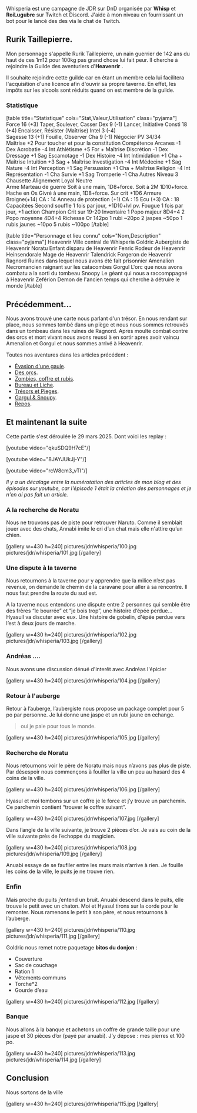 Whisperia est une campagne de JDR sur DnD organisée par **Whisp** et **RoiLugubre** sur Twitch et Discord. 
J'aide à mon niveau en fournissant un bot pour le lancé des des via le chat de Twitch.

## Rurik Taillepierre.

Mon personnage s'appelle Rurik Taillepierre, un nain guerrier de 142 ans du haut de ces 1m12 pour 100kg pas grand chose lui fait peur. 
Il cherche à rejoindre la Guilde des aventuriers d'__Heavenrir__ .

Il souhaite rejoindre cette guilde car en étant un membre cela
lui facilitera l'acquisition d'une licence afin d'ouvrir sa propre taverne.
En effet, les impôts sur les alcools sont réduits quand on est membre de la guilde.

### Statistique

[table title="Statistique" cols="Stat,Valeur,Utilisation" class="pyjama"]
Force	16 (+3)	Taper, Soulever, Casser
Dex	9 (-1)	Lancer, Initiative
Consti	18 (+4)	Encaisser, Résister (Maîtrise)
Intel	3 (-4)	 
Sagesse	13 (+1)	Fouille, Observer
Cha	9 (-1)	Négocier
PV	34/34	 
Maîtrise	+2	Pour toucher et pour la constitution
Compétence
Arcanes	-1	Dex
Acrobatie	-4	Int	
Athlétisme	+5	For + Maîtrise
Discrétion	-1	Dex	
Dressage	+1	Sag	
Escamotage	-1	Dex	
Histoire	-4	Int	
Intimidation	+1	Cha + Maîtrise
Intuition	+3	Sag + Maîtrise
Investigation	-4	Int
Médecine	+1	Sag
Nature	-4	Int
Perception	+1	Sag
Persuasion	+1	Cha + Maîtrise
Religion	-4	Int
Représentation	-1	Cha
Survie	+1	Sag
Tromperie	-1	Cha
Autres
Niveau	3	Chausette
Alignement	Loyal Neutre	 
Arme	Marteau de guerre	Soit à une main, 1D8+force. Soit à 2M 1D10+force.
	Hache en Os Givré	à une main, 1D8+force. Sur crit +1D6
Armure	Broigne(+14)	CA : 14
	Anneau de protection (+1)	CA : 15
	Ecu (+3)	CA : 18
Capacitées	Second souffle	1 fois par jour, +1D10+lvl pv.
	Fougue	1 fois par jour, +1 action
	Champion	Crit sur 19-20
Inventaire	1 Popo majeur	8D4+4
	2 Popo moyenne	4D4+4
Richesse	Or	142po
	1 rubi	~20po
	2 jaspes	~50po
	1 rubis jaunes	~10po
	5 rubis	~100po
[/table]

[table title="Personnage et lieu connu" cols="Nom,Description" class="pyjama"]
Heavenrir	Ville central de Whisperia
Goldric	Aubergiste de Heavenrir
Noratu	Enfant disparu de Heavenrir
Fenric	Rodeur de Heavenrir
Heinsendorale	Mage de Heavenrir
Talendrick	Forgeron de Heavenrir
Ragnord	Ruines dans lequel nous avons été fait prisonnier
Amenalion	Necromancien raignant sur les catacombes
Gorgul	L'orc que nous avons combatu a la sorti du tombeau
Snoopy	Le géant qui nous a raccomppagné à Heavenrir
Zeférion	Demon de l'ancien temps qui cherche à détruire le monde
[/table]

## Précédemment...

Nous avons trouvé une carte nous parlant d'un trésor. En nous rendant sur place, nous sommes tombé dans un piège
et nous nous sommes retrouvés dans un tombeau dans les ruines de Ragnord. 
Apres moulte combat contre des orcs et mort vivant nous avons reussi à en sortir apres avoir vaincu Amenalion et Gorgul et nous sommes arrivé à Heavenrir.

Toutes nos aventures dans les articles précédent :
* [Évasion d'une gaule](2024/whisperia-1x01-evasion-d-une-gaule.html). 
* [Des orcs](2024/whisperia-1x02-orcs-et-chaussette.html). 
* [Zombies, coffre et rubis](2025/whisperia-1x03-zombis-coffres-rubis.html). 
* [Bureau et Liche](2025/whisperia-1x04-bureau-liche.html). 
* [Trésors et Pieges](2025/whisperia-5-tresors-pieges.html). 
* [Gargul & Snoupy](2025/whisperia-1x06-gorgul-snoopy.html). 
* [Repos](2025/whisperia-1x07-repos.html). 

## Et maintenant la suite

Cette partie s'est déroulée le 29 mars 2025. Dont voici les replay :

[youtube video="qkuSDQ9H7cE"/]

[youtube video="8JAYJUkJj-Y"/]

[youtube video="rcW8cm3_vTI"/]

*Il y a un décalage entre la numérotation des articles de mon blog et des épisodes sur youtube, car l'épisode 1 était la création des personnages et je n'en ai pas fait un article.*

### A la recherche de Noratu

Nous ne trouvons pas de piste pour retrouver Naruto. Comme il semblait jouer avec des chats, Annabi imite le cri d’un chat mais elle n'attire qu’un chien.

[gallery w=430 h=240]
pictures/jdr/whisperia/100.jpg
pictures/jdr/whisperia/101.jpg
[/gallery]

### Une dispute à la taverne

Nous retournons à la taverne pour y apprendre que la milice n’est pas revenue, on demande le chemin de la caravane pour aller à sa rencontre. Il nous faut prendre la route du sud est.

A la taverne nous entendons une dispute entre 2 personnes qui semble être des frères “le bourrée” et “je bois trop”, une histoire d‘épée perdue... Hyasull va discuter avec eux. Une histoire de gobelin, d'épée perdue vers l’est à deux jours de marche.

[gallery w=430 h=240]
pictures/jdr/whisperia/102.jpg
pictures/jdr/whisperia/103.jpg
[/gallery]

### Andréas ....

Nous avons une discussion dénué d'interêt avec Andréas l'épicier

[gallery w=430 h=240]
pictures/jdr/whisperia/104.jpg
[/gallery]

### Retour à l'auberge

Retour à l’auberge, l’aubergiste nous propose un package complet pour 5 po par personne. Je lui donne une jaspe et un rubi jaune en echange. 
>oui je paie pour tous le monde.

[gallery w=430 h=240]
pictures/jdr/whisperia/105.jpg
[/gallery]

### Recherche de Noratu

Nous retournons voir le père de Noratu mais nous n’avons pas plus de piste. Par désespoir nous commençons à fouiller la ville un peu au hasard des 4 coins de la ville. 

[gallery w=430 h=240]
pictures/jdr/whisperia/106.jpg
[/gallery]

Hyasul et moi tombons sur un coffre je le force et j’y trouve un parchemin. Ce parchemin contient “trouver le coffre suivant”. 

[gallery w=430 h=240]
pictures/jdr/whisperia/107.jpg
[/gallery]

Dans l’angle de la ville suivante, je trouve 2 pièces d’or. Je vais au coin de la ville suivante près de l’echoppe du magicien. 

[gallery w=430 h=240]
pictures/jdr/whisperia/108.jpg
pictures/jdr/whisperia/109.jpg
[/gallery]

Anuabi essaye de se faufiler entre les murs mais n’arrive à rien. Je fouille les coins de la ville, le puits je ne trouve rien. 

### Enfin

Mais proche du puits j’entend un bruit. Anuabi descend dans le puits, elle trouve le petit avec un chaton. Moi et Hyasul tirons sur la corde pour le remonter. Nous ramenons le petit à son père, et nous retournons à l’auberge.

[gallery w=430 h=240]
pictures/jdr/whisperia/110.jpg
pictures/jdr/whisperia/111.jpg
[/gallery]

Goldric nous remet notre paquetage **bitos du donjon** :
- Couverture
- Sac de couchage
- Ration 1
- Vêtements communs
- Torche*2
- Gourde d’eau

[gallery w=430 h=240]
pictures/jdr/whisperia/112.jpg
[/gallery]

### Banque

Nous allons à la banque et achetons un coffre de grande taille pour une jaspe et 30 pièces d’or (payé par anuabi). J'y dépose : mes pierres et 100 po.

[gallery w=430 h=240]
pictures/jdr/whisperia/113.jpg
pictures/jdr/whisperia/114.jpg
[/gallery]

## Conclusion

Nous sortons de la ville 

[gallery w=430 h=240]
pictures/jdr/whisperia/115.jpg
[/gallery]


